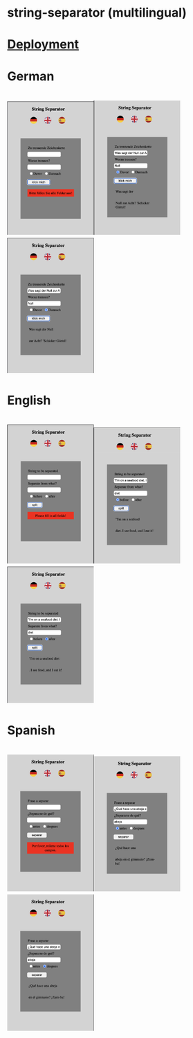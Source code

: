 # string-separator (multilingual)

# [Deployment](https://mariariosnavarro.github.io/string-separator/)

# German

# <div><img src="./assets/img/german1.png" alt="readme pic" width="200px"><img src="./assets/img/german2.png" alt="readme pic" width="200px"><img src="./assets/img/german3.png" alt="readme pic" width="200px"></div>

# English

# <div><img src="./assets/img/english1.png" alt="readme pic" width="200px"><img src="./assets/img/english2.png" alt="readme pic" width="200px"><img src="./assets/img/english3.png" alt="readme pic" width="200px"></div>

# Spanish

# <div><img src="./assets/img/spanish1.png" alt="readme pic" width="200px"><img src="./assets/img/spanish2.png" alt="readme pic" width="200px"><img src="./assets/img/spanish3.png" alt="readme pic" width="200px"></div>
